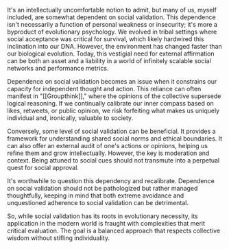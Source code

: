 It's an intellectually uncomfortable notion to admit, but many of us, myself included, are somewhat dependent on social validation. This dependence isn't necessarily a function of personal weakness or insecurity; it's more a byproduct of evolutionary psychology. We evolved in tribal settings where social acceptance was critical for survival, which likely hardwired this inclination into our DNA. However, the environment has changed faster than our biological evolution. Today, this vestigial need for external affirmation can be both an asset and a liability in a world of infinitely scalable social networks and performance metrics.

Dependence on social validation becomes an issue when it constrains our capacity for independent thought and action. This reliance can often manifest in "[[Groupthink]]," where the opinions of the collective supersede logical reasoning. If we continually calibrate our inner compass based on likes, retweets, or public opinion, we risk forfeiting what makes us uniquely individual and, ironically, valuable to society.

Conversely, some level of social validation can be beneficial. It provides a framework for understanding shared social norms and ethical boundaries. It can also offer an external audit of one's actions or opinions, helping us refine them and grow intellectually. However, the key is moderation and context. Being attuned to social cues should not transmute into a perpetual quest for social approval.

It's worthwhile to question this dependency and recalibrate. Dependence on social validation should not be pathologized but rather managed thoughtfully, keeping in mind that both extreme avoidance and unquestioned adherence to social validation can be detrimental.

So, while social validation has its roots in evolutionary necessity, its application in the modern world is fraught with complexities that merit critical evaluation. The goal is a balanced approach that respects collective wisdom without stifling individuality.